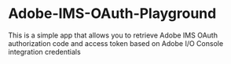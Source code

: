 # Adobe-IMS-OAuth-Playground
This is a simple app that allows you to retrieve Adobe IMS OAuth authorization code and access token based on Adobe I/O Console integration credentials
